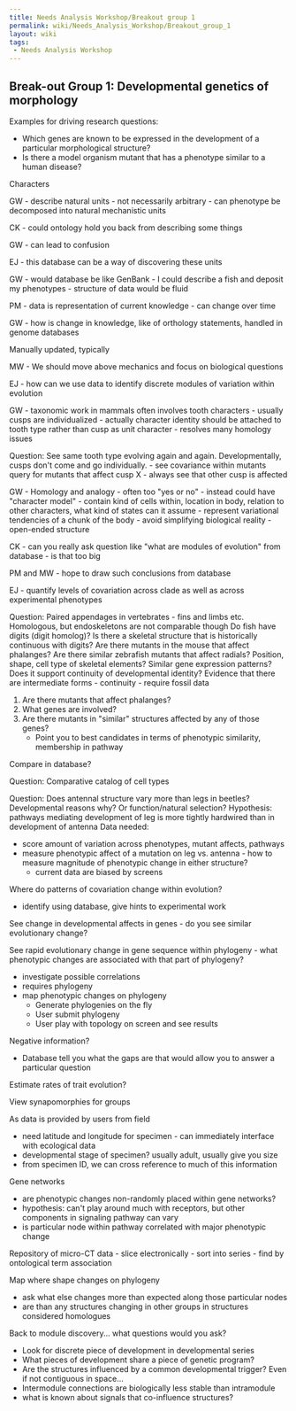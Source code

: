 ```yaml
---
title: Needs Analysis Workshop/Breakout group 1
permalink: wiki/Needs_Analysis_Workshop/Breakout_group_1
layout: wiki
tags:
 - Needs Analysis Workshop
---
```


## Break-out Group 1: Developmental genetics of morphology

Examples for driving research questions:

- Which genes are known to be expressed in the development of a
  particular morphological structure?
- Is there a model organism mutant that has a phenotype similar to a
  human disease?

Characters

GW - describe natural units - not necessarily arbitrary - can phenotype
be decomposed into natural mechanistic units

CK - could ontology hold you back from describing some things

GW - can lead to confusion

EJ - this database can be a way of discovering these units

GW - would database be like GenBank - I could describe a fish and
deposit my phenotypes - structure of data would be fluid

PM - data is representation of current knowledge - can change over time

GW - how is change in knowledge, like of orthology statements, handled
in genome databases

Manually updated, typically

MW - We should move above mechanics and focus on biological questions

EJ - how can we use data to identify discrete modules of variation
within evolution

GW - taxonomic work in mammals often involves tooth characters - usually
cusps are individualized - actually character identity should be
attached to tooth type rather than cusp as unit character - resolves
many homology issues

Question: See same tooth type evolving again and again. Developmentally,
cusps don't come and go individually. - see covariance within mutants
query for mutants that affect cusp X - always see that other cusp is
affected

GW - Homology and analogy - often too "yes or no" - instead could have
"character model" - contain kind of cells within, location in body,
relation to other characters, what kind of states can it assume -
represent variational tendencies of a chunk of the body - avoid
simplifying biological reality - open-ended structure

CK - can you really ask question like "what are modules of evolution"
from database - is that too big

PM and MW - hope to draw such conclusions from database

EJ - quantify levels of covariation across clade as well as across
experimental phenotypes

Question: Paired appendages in vertebrates - fins and limbs etc.
Homologous, but endoskeletons are not comparable though Do fish have
digits (digit homolog)? Is there a skeletal structure that is
historically continuous with digits? Are there mutants in the mouse that
affect phalanges? Are there similar zebrafish mutants that affect
radials? Position, shape, cell type of skeletal elements? Similar gene
expression patterns? Does it support continuity of developmental
identity? Evidence that there are intermediate forms - continuity -
require fossil data

1.  Are there mutants that affect phalanges?
2.  What genes are involved?
3.  Are there mutants in "similar" structures affected by any of those
    genes?
    - Point you to best candidates in terms of phenotypic similarity,
      membership in pathway

Compare in database?

Question: Comparative catalog of cell types

Question: Does antennal structure vary more than legs in beetles?
Developmental reasons why? Or function/natural selection? Hypothesis:
pathways mediating development of leg is more tightly hardwired than in
development of antenna Data needed:

- score amount of variation across phenotypes, mutant affects, pathways
- measure phenotypic affect of a mutation on leg vs. antenna - how to
  measure magnitude of phenotypic change in either structure?
  - current data are biased by screens

Where do patterns of covariation change within evolution?

- identify using database, give hints to experimental work

See change in developmental affects in genes - do you see similar
evolutionary change?

See rapid evolutionary change in gene sequence within phylogeny - what
phenotypic changes are associated with that part of phylogeny?

- investigate possible correlations
- requires phylogeny
- map phenotypic changes on phylogeny
  - Generate phylogenies on the fly
  - User submit phylogeny
  - User play with topology on screen and see results

Negative information?

- Database tell you what the gaps are that would allow you to answer a
  particular question

Estimate rates of trait evolution?

View synapomorphies for groups

As data is provided by users from field

- need latitude and longitude for specimen - can immediately interface
  with ecological data
- developmental stage of specimen? usually adult, usually give you size
- from specimen ID, we can cross reference to much of this information

Gene networks

- are phenotypic changes non-randomly placed within gene networks?
- hypothesis: can't play around much with receptors, but other
  components in signaling pathway can vary
- is particular node within pathway correlated with major phenotypic
  change

Repository of micro-CT data - slice electronically - sort into series -
find by ontological term association

Map where shape changes on phylogeny

- ask what else changes more than expected along those particular nodes
- are than any structures changing in other groups in structures
  considered homologues

Back to module discovery... what questions would you ask?

- Look for discrete piece of development in developmental series
- What pieces of development share a piece of genetic program?
- Are the structures influenced by a common developmental trigger? Even
  if not contiguous in space...
- Intermodule connections are biologically less stable than intramodule
- what is known about signals that co-influence structures?
